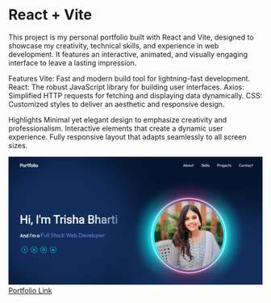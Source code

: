 # React + Vite
This project is my personal portfolio built with React and Vite, designed to showcase my creativity, technical skills, and experience in web development.
It features an interactive, animated, and visually engaging interface to leave a lasting impression.

Features
Vite: Fast and modern build tool for lightning-fast development.
React: The robust JavaScript library for building user interfaces.
Axios: Simplified HTTP requests for fetching and displaying data dynamically.
CSS: Customized styles to deliver an aesthetic and responsive design.

Highlights
Minimal yet elegant design to emphasize creativity and professionalism.
Interactive elements that create a dynamic user experience.
Fully responsive layout that adapts seamlessly to all screen sizes.

![Portfolio Preview](demo.png)
[Portfolio Link](https://portfolio-three-opal-79.vercel.app/)






